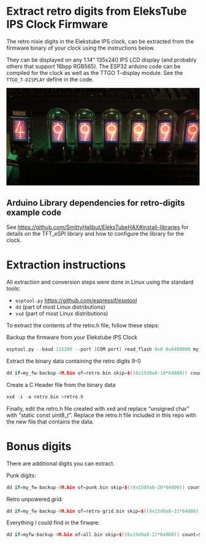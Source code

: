 # Extract retro digits from EleksTube IPS Clock Firmware
The retro nixie digits in the Elekstube IPS clock, can be extracted from the firmware binary of your clock using the instructions below.

They can be displayed on any 1.14" 135x240 IPS LCD display (and probably others that support 16bpp RGB565).
The ESP32 arduino code can be compiled for the clock as well as the TTGO T-display module. See the `TTGO_T-DISPLAY` define in the code.

![EleksTube IPS and TTGO T-Display 7th digit displaying extracted Retro Nixie digits](images/RetroDigits.jpg)

## Arduino Library dependencies for retro-digits example code
See https://github.com/SmittyHalibut/EleksTubeHAX#install-libraries for details on the TFT_eSPI library and how to configure the library for the clock.

# Extraction instructions
All extraction and conversion steps were done in Linux using the standard tools:

- `esptool.py` https://github.com/espressif/esptool
- `dd` (part of most Linux distributions)
- `xxd` (part of most Linux distributions) 

To extract the contents of the retro.h file, follow these steps:

Backup the firmware from your Elekstube IPS Clock
```cpp
esptool.py --baud 115200 --port [COM port] read_flash 0x0 0x0400000 my_fw-backup-4M.bin
```

Extract the binary data containing the retro digits 9-0
```cpp
dd if=my_fw-backup-4M.bin of=retro.bin skip=$((0x15d9a8-10*64800)) count=$((270*2640)) iflag=skip_bytes,count_bytes
```

Create a C Header file from the binary data
```cpp
xxd -i -a retro.bin >retro.h
```

Finally, edit the retro.h file created with xxd and replace "unsigned char" with "static const uint8_t". 
Replace the retro.h file included in this repo with the new file that contains the data.


# Bonus digits
There are additional digits you can extract.

Punk digits:
```cpp
dd if=my_fw-backup-4M.bin of=punk.bin skip=$((0x15d9a8-20*64800)) count=$((270*2640)) iflag=skip_bytes,count_bytes
```

Retro unpowered grid:
```cpp
dd if=my_fw-backup-4M.bin of=retro-grid.bin skip=$((0x15d9a8-21*64800)) count=$((270*240)) iflag=skip_bytes,count_bytes
```

Everything I could find in the firware:
```cpp
dd if=myfw-backup-4M.bin of=all.bin skip=$((0x15d9a8-21*64800)) count=$((270*5280)) iflag=skip_bytes,count_bytes
```
